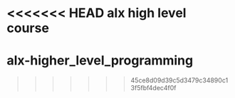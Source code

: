 <<<<<<< HEAD
alx high level course
=======
# alx-higher_level_programming
>>>>>>> 45ce8d09d39c5d3479c34890c13f5fbf4dec4f0f
